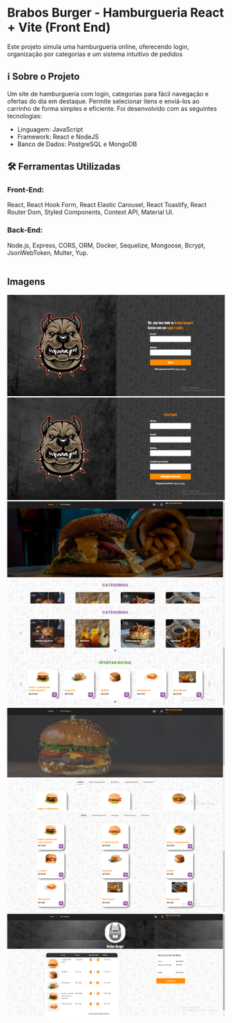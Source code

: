 # Brabos Burger - Hamburgueria React + Vite (Front End)

Este projeto simula uma hamburgueria online, oferecendo login, organização por categorias e um sistema intuitivo de pedidos

## ℹ️ Sobre o Projeto

Um site de hamburgueria com login, categorias para fácil navegação e ofertas do dia em destaque. Permite selecionar itens e enviá-los ao carrinho de forma simples e eficiente. Foi desenvolvido com as seguintes tecnologias:

- Linguagem: JavaScript
- Framework: React e NodeJS
- Banco de Dados: PostgreSQL e MongoDB

## 🛠️ Ferramentas Utilizadas

### Front-End: 
React, React Hook Form, React Elastic Carousel, React Toastify, React Router Dom, Styled Components, Context API, Material UI.

### Back-End: 
Node.js, Express, CORS, ORM, Docker, Sequelize, Mongoose, Bcrypt, JsonWebToken, Multer, Yup.
<br><br>

## Imagens
<img src='./src/assets/Login.png' alt="login"/>
<img src='./src/assets/Register.png' alt="register"/>
<img src='./src/assets/Home1.png' alt="home1"/>
<img src='./src/assets/Home2.png' alt="home2"/>
<img src='./src/assets/Products1.png' alt="products1"/>
<img src='./src/assets/Products2.png' alt="products2"/>
<img src='./src/assets/Cart.png' alt="cart"/>

